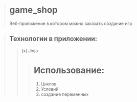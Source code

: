 > # game_shop
> Веб-приложение в котором можно заказать создание игр

> ## Технологии в приложении:
>> [x] Jinja
>>> # Использование:
>>> 1. Циклов
>>> 2. Условий
>>> 3. создание переменных
  
